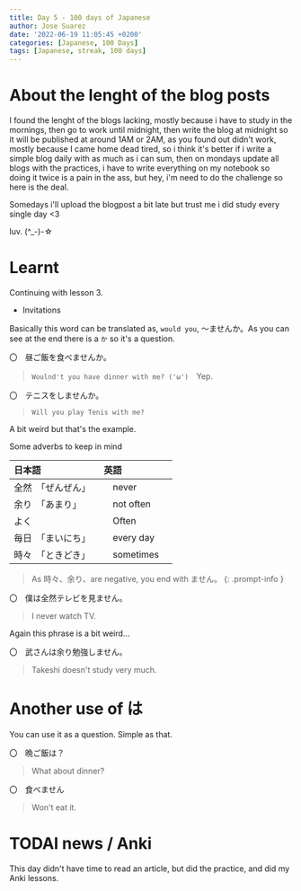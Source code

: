 ```yaml
---
title: Day 5 - 100 days of Japanese
author: Jose Suarez
date: '2022-06-19 11:05:45 +0200'
categories: [Japanese, 100 Days]
tags: [Japanese, streak, 100 days]
---
```


# About the lenght of the blog posts
I found the lenght of the blogs lacking, mostly because i have to study in the mornings, then go to work until midnight, then write the blog at midnight so it will be published at around 1AM or 2AM, as you found out didn't work, mostly because I came home dead tired, so i think it's better if i write a simple blog daily with as much as i can sum, then on mondays update all blogs with the practices, i have to write everything on my notebook so doing it twice is a pain in the ass, but hey, i'm need to do the challenge so here is the deal.

Somedays i'll upload the blogpost a bit late but trust me i did study every single day <3

luv. (^_-)-☆

# Learnt

Continuing with lesson 3.

* Invitations

Basically this word can be translated as, `would you`, ～ませんか。As you can see at the end there is a `か` so it's a question.

〇　昼ご飯を食べませんか。
> `Woulnd't you have dinner with me? ('ω')`　Yep.

〇　テニスをしませんか。
> `Will you play Tenis with me?`

A bit weird but that's the example.

Some adverbs to keep in mind

| 日本語| 英語|
|:-----------------------------|:-----------------|
| 全然　「ぜんぜん」　|　never　|
| 余り　「あまり」　|　not often　|
| よく　|　Often　|
| 毎日　「まいにち」　|　every day　|
| 時々　「ときどき」 |　sometimes　|

> As 時々、余り、are negative, you end with ません。
{: .prompt-info }

〇　僕は全然テレビを見ません。
> I never watch TV.

Again this phrase is a bit weird...

〇　武さんは余り勉強しません。
> Takeshi doesn't study very much.

# Another use of は
You can use it as a question. Simple as that.

〇　晩ご飯は？
> What about dinner?

〇　食べません
> Won't eat it.


# TODAI news / Anki
This day didn't have time to read an article, but did the practice, and did my Anki lessons.